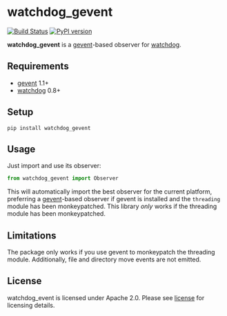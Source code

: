 # watchdog_gevent

[![Build Status](https://travis-ci.org/Bogdanp/watchdog_gevent.svg?branch=master)](https://travis-ci.org/Bogdanp/watchdog_gevent)
[![PyPI version](https://badge.fury.io/py/watchdog-gevent.svg)](https://badge.fury.io/py/watchdog-gevent)

**watchdog_gevent** is a [gevent]-based observer for [watchdog].


## Requirements

* [gevent] 1.1+
* [watchdog] 0.8+


## Setup

    pip install watchdog_gevent


## Usage

Just import and use its observer:

``` python
from watchdog_gevent import Observer
```

This will automatically import the best observer for the current
platform, preferring a [gevent]-based observer if gevent is installed
and the `threading` module has been monkeypatched.  This library
*only* works if the threading module has been monkeypatched.


## Limitations

The package only works if you use gevent to monkeypatch the threading
module.  Additionally, file and directory move events are not emitted.


## License

watchdog_event is licensed under Apache 2.0.  Please see [license] for
licensing details.


[gevent]: http://www.gevent.org/
[watchdog]: http://pythonhosted.org/watchdog/
[pipenv]: https://docs.pipenv.org
[license]: https://github.com/Bogdanp/watchdog_gevent/blob/master/LICENSE
